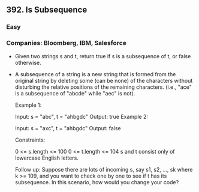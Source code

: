 ## 392. Is Subsequence
### Easy

### Companies: Bloomberg, IBM, Salesforce


 - Given two strings s and t, return true if s is a subsequence of t, or false otherwise.

 - A subsequence of a string is a new string that is formed from the original string by deleting some (can be none) of the characters without disturbing the relative positions of the remaining characters. (i.e., "ace" is a subsequence of "abcde" while "aec" is not).

    Example 1:

    Input: s = "abc", t = "ahbgdc"
    Output: true
    Example 2:

    Input: s = "axc", t = "ahbgdc"
    Output: false
    

    Constraints:

    0 <= s.length <= 100
    0 <= t.length <= 104
    s and t consist only of lowercase English letters.
    

    Follow up: Suppose there are lots of incoming s, say s1, s2, ..., sk where k >= 109, and you want to check one by one to see if t has its subsequence. In this scenario, how would you change your code?